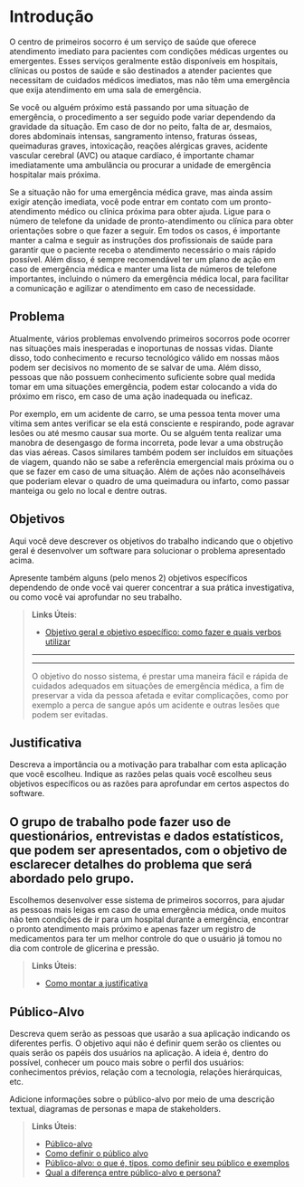 # Introdução

O centro de primeiros socorro é um serviço de saúde que oferece atendimento imediato para pacientes com condições médicas urgentes ou emergentes. Esses serviços geralmente estão disponíveis em hospitais, clínicas ou postos de saúde e são destinados a atender pacientes que necessitam de cuidados médicos imediatos, mas não têm uma emergência que exija atendimento em uma sala de emergência.

Se você ou alguém próximo está passando por uma situação de emergência, o procedimento a ser seguido pode variar dependendo da gravidade da situação. Em caso de dor no peito, falta de ar, desmaios, dores abdominais intensas, sangramento intenso, fraturas ósseas, queimaduras graves, intoxicação, reações alérgicas graves, acidente vascular cerebral (AVC) ou ataque cardíaco, é importante chamar imediatamente uma ambulância ou procurar a unidade de emergência hospitalar mais próxima.

Se a situação não for uma emergência médica grave, mas ainda assim exigir atenção imediata, você pode entrar em contato com um pronto-atendimento médico ou clínica próxima para obter ajuda. Ligue para o número de telefone da unidade de pronto-atendimento ou clínica para obter orientações sobre o que fazer a seguir. Em todos os casos, é importante manter a calma e seguir as instruções dos profissionais de saúde para garantir que o paciente receba o atendimento necessário o mais rápido possível. Além disso, é sempre recomendável ter um plano de ação em caso de emergência médica e manter uma lista de números de telefone importantes, incluindo o número da emergência médica local, para facilitar a comunicação e agilizar o atendimento em caso de necessidade.



## Problema

Atualmente, vários problemas envolvendo primeiros socorros pode ocorrer nas situações mais inesperadas e inoportunas de nossas vidas. Diante disso, todo conhecimento e recurso tecnológico válido em nossas mãos podem ser decisivos no momento de se salvar de uma. Além disso, pessoas que não possuem conhecimento suficiente sobre qual medida tomar em uma situações emergência, podem estar colocando a vida do próximo em risco, em caso de uma ação inadequada ou ineficaz.

Por exemplo, em um acidente de carro, se uma pessoa tenta mover uma vítima sem antes verificar se ela está consciente e respirando, pode agravar lesões ou até mesmo causar sua morte. Ou se alguém tenta realizar uma manobra de desengasgo de forma incorreta, pode levar a uma obstrução das vias aéreas. Casos similares também podem ser incluídos em situações de viagem, quando não se sabe a referência emergencial mais próxima ou o que se fazer em caso de uma situação. Além de ações não aconselháveis que poderiam elevar o quadro de uma queimadura ou infarto, como passar manteiga ou gelo no local e dentre outras.

## Objetivos

Aqui você deve descrever os objetivos do trabalho indicando que o objetivo geral é desenvolver um software para solucionar o problema apresentado acima. 

Apresente também alguns (pelo menos 2) objetivos específicos dependendo de onde você vai querer concentrar a sua prática investigativa, ou como você vai aprofundar no seu trabalho.
 
> **Links Úteis**:
> - [Objetivo geral e objetivo específico: como fazer e quais verbos utilizar](https://blog.mettzer.com/diferenca-entre-objetivo-geral-e-objetivo-especifico/)
> ---------------------------------------------------------------------------------------------------------------------------------------------------------------------
> ---------------------------------------------------------------------------------------------------------------------------------------------------------------------
> O objetivo do nosso sistema, é prestar uma maneira fácil e rápida de cuidados adequados em situações de emergência médica, a fim de preservar a vida da pessoa afetada e evitar complicações, como por exemplo a perca de sangue após um acidente e outras lesões que podem ser evitadas.
>

## Justificativa

Descreva a importância ou a motivação para trabalhar com esta aplicação que você escolheu. Indique as razões pelas quais você escolheu seus objetivos específicos ou as razões para aprofundar em certos aspectos do software.

O grupo de trabalho pode fazer uso de questionários, entrevistas e dados estatísticos, que podem ser apresentados, com o objetivo de esclarecer detalhes do problema que será abordado pelo grupo.
----------------------------------------------------------------------------------------------------------------------------------------------------------------------
Escolhemos desenvolver esse sistema de primeiros socorros, para ajudar as pessoas mais leigas em caso de uma emergência médica, onde muitos não tem condições de ir para um hospital durante a emergência, encontrar o pronto atendimento mais próximo e apenas fazer um registro de medicamentos para ter um melhor controle do que o usuário já tomou no dia com controle de glicerina e pressão.

> **Links Úteis**:
> - [Como montar a justificativa](https://guiadamonografia.com.br/como-montar-justificativa-do-tcc/)

## Público-Alvo

Descreva quem serão as pessoas que usarão a sua aplicação indicando os diferentes perfis. O objetivo aqui não é definir quem serão os clientes ou quais serão os papéis dos usuários na aplicação. A ideia é, dentro do possível, conhecer um pouco mais sobre o perfil dos usuários: conhecimentos prévios, relação com a tecnologia, relações
hierárquicas, etc.

Adicione informações sobre o público-alvo por meio de uma descrição textual, diagramas de personas e mapa de stakeholders.

> **Links Úteis**:
> - [Público-alvo](https://blog.hotmart.com/pt-br/publico-alvo/)
> - [Como definir o público alvo](https://exame.com/pme/5-dicas-essenciais-para-definir-o-publico-alvo-do-seu-negocio/)
> - [Público-alvo: o que é, tipos, como definir seu público e exemplos](https://klickpages.com.br/blog/publico-alvo-o-que-e/)
> - [Qual a diferença entre público-alvo e persona?](https://rockcontent.com/blog/diferenca-publico-alvo-e-persona/)
